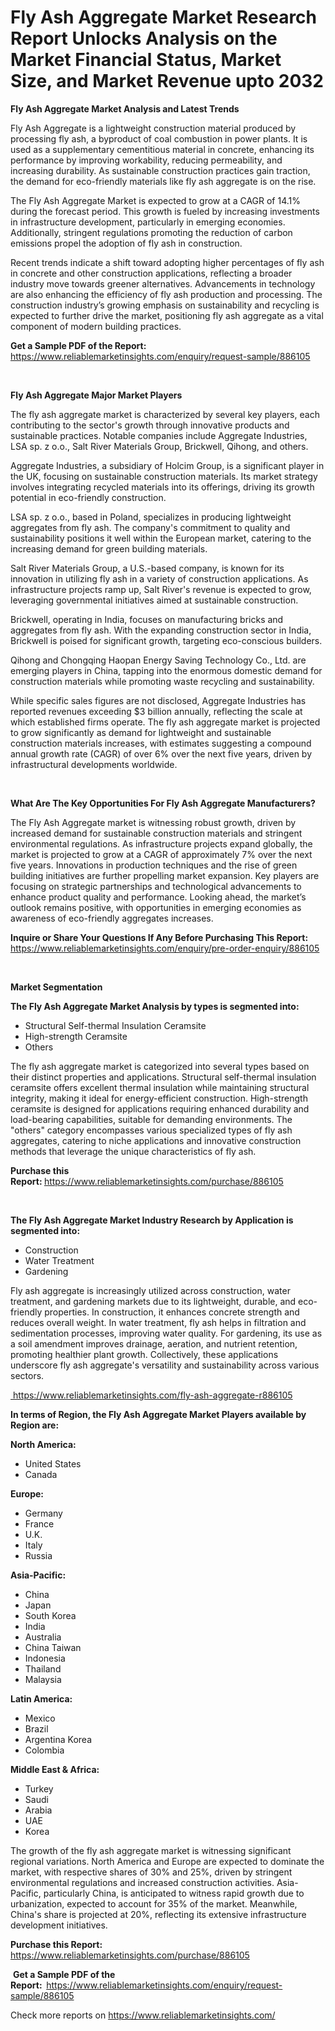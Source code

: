 <p><h1>Fly Ash Aggregate Market Research Report Unlocks Analysis on the Market Financial Status, Market Size, and Market Revenue upto 2032</h1></p><p><strong>Fly Ash Aggregate Market Analysis and Latest Trends</strong></p>
<p><p>Fly Ash Aggregate is a lightweight construction material produced by processing fly ash, a byproduct of coal combustion in power plants. It is used as a supplementary cementitious material in concrete, enhancing its performance by improving workability, reducing permeability, and increasing durability. As sustainable construction practices gain traction, the demand for eco-friendly materials like fly ash aggregate is on the rise.</p><p>The Fly Ash Aggregate Market is expected to grow at a CAGR of 14.1% during the forecast period. This growth is fueled by increasing investments in infrastructure development, particularly in emerging economies. Additionally, stringent regulations promoting the reduction of carbon emissions propel the adoption of fly ash in construction. </p><p>Recent trends indicate a shift toward adopting higher percentages of fly ash in concrete and other construction applications, reflecting a broader industry move towards greener alternatives. Advancements in technology are also enhancing the efficiency of fly ash production and processing. The construction industry’s growing emphasis on sustainability and recycling is expected to further drive the market, positioning fly ash aggregate as a vital component of modern building practices.</p></p>
<p><strong>Get a Sample PDF of the Report:&nbsp;</strong> <a href="https://www.reliablemarketinsights.com/enquiry/request-sample/886105?utm_campaign=2717&utm_medium=2&utm_source=Github&utm_content=ia&utm_term=02042025&utm_id=fly-ash-aggregate">https://www.reliablemarketinsights.com/enquiry/request-sample/886105</a></p>
<p>&nbsp;</p>
<p><strong>Fly Ash Aggregate Major Market Players</strong></p>
<p><p>The fly ash aggregate market is characterized by several key players, each contributing to the sector's growth through innovative products and sustainable practices. Notable companies include Aggregate Industries, LSA sp. z o.o., Salt River Materials Group, Brickwell, Qihong, and others.</p><p>Aggregate Industries, a subsidiary of Holcim Group, is a significant player in the UK, focusing on sustainable construction materials. Its market strategy involves integrating recycled materials into its offerings, driving its growth potential in eco-friendly construction.</p><p>LSA sp. z o.o., based in Poland, specializes in producing lightweight aggregates from fly ash. The company's commitment to quality and sustainability positions it well within the European market, catering to the increasing demand for green building materials.</p><p>Salt River Materials Group, a U.S.-based company, is known for its innovation in utilizing fly ash in a variety of construction applications. As infrastructure projects ramp up, Salt River's revenue is expected to grow, leveraging governmental initiatives aimed at sustainable construction.</p><p>Brickwell, operating in India, focuses on manufacturing bricks and aggregates from fly ash. With the expanding construction sector in India, Brickwell is poised for significant growth, targeting eco-conscious builders.</p><p>Qihong and Chongqing Haopan Energy Saving Technology Co., Ltd. are emerging players in China, tapping into the enormous domestic demand for construction materials while promoting waste recycling and sustainability.</p><p>While specific sales figures are not disclosed, Aggregate Industries has reported revenues exceeding $3 billion annually, reflecting the scale at which established firms operate. The fly ash aggregate market is projected to grow significantly as demand for lightweight and sustainable construction materials increases, with estimates suggesting a compound annual growth rate (CAGR) of over 6% over the next five years, driven by infrastructural developments worldwide.</p></p>
<p>&nbsp;</p>
<p><strong>What Are The Key Opportunities For Fly Ash Aggregate Manufacturers?</strong></p>
<p><p>The Fly Ash Aggregate market is witnessing robust growth, driven by increased demand for sustainable construction materials and stringent environmental regulations. As infrastructure projects expand globally, the market is projected to grow at a CAGR of approximately 7% over the next five years. Innovations in production techniques and the rise of green building initiatives are further propelling market expansion. Key players are focusing on strategic partnerships and technological advancements to enhance product quality and performance. Looking ahead, the market’s outlook remains positive, with opportunities in emerging economies as awareness of eco-friendly aggregates increases.</p></p>
<p><strong>Inquire or Share Your Questions If Any Before Purchasing This Report:</strong> <a href="https://www.reliablemarketinsights.com/enquiry/pre-order-enquiry/886105?utm_campaign=2717&utm_medium=2&utm_source=Github&utm_content=ia&utm_term=02042025&utm_id=fly-ash-aggregate">https://www.reliablemarketinsights.com/enquiry/pre-order-enquiry/886105</a></p>
<p>&nbsp;</p>
<p><strong>Market Segmentation</strong></p>
<p><strong>The Fly Ash Aggregate Market Analysis by types is segmented into:</strong></p>
<p><ul><li>Structural Self-thermal Insulation Ceramsite</li><li>High-strength Ceramsite</li><li>Others</li></ul></p>
<p><p>The fly ash aggregate market is categorized into several types based on their distinct properties and applications. Structural self-thermal insulation ceramsite offers excellent thermal insulation while maintaining structural integrity, making it ideal for energy-efficient construction. High-strength ceramsite is designed for applications requiring enhanced durability and load-bearing capabilities, suitable for demanding environments. The "others" category encompasses various specialized types of fly ash aggregates, catering to niche applications and innovative construction methods that leverage the unique characteristics of fly ash.</p></p>
<p><strong>Purchase this Report:&nbsp;</strong><a href="https://www.reliablemarketinsights.com/purchase/886105?utm_campaign=2717&utm_medium=2&utm_source=Github&utm_content=ia&utm_term=02042025&utm_id=fly-ash-aggregate">https://www.reliablemarketinsights.com/purchase/886105</a></p>
<p>&nbsp;</p>
<p><strong>The Fly Ash Aggregate Market Industry Research by Application is segmented into:</strong></p>
<p><ul><li>Construction</li><li>Water Treatment</li><li>Gardening</li></ul></p>
<p><p>Fly ash aggregate is increasingly utilized across construction, water treatment, and gardening markets due to its lightweight, durable, and eco-friendly properties. In construction, it enhances concrete strength and reduces overall weight. In water treatment, fly ash helps in filtration and sedimentation processes, improving water quality. For gardening, its use as a soil amendment improves drainage, aeration, and nutrient retention, promoting healthier plant growth. Collectively, these applications underscore fly ash aggregate's versatility and sustainability across various sectors.</p></p>
<p><a href="https://www.reliablemarketinsights.com/fly-ash-aggregate-r886105?utm_campaign=2717&utm_medium=2&utm_source=Github&utm_content=ia&utm_term=02042025&utm_id=fly-ash-aggregate">&nbsp;https://www.reliablemarketinsights.com/fly-ash-aggregate-r886105</a></p>
<p><strong>In terms of Region, the Fly Ash Aggregate Market Players available by Region are:</strong></p>
<p>
    <p> <strong> North America: </strong>
        <ul>
            <li>United States</li>
            <li>Canada</li>
        </ul>
        </p> 
    <p> <strong> Europe: </strong>
        <ul>
            <li>Germany</li>
            <li>France</li>
            <li>U.K.</li>
            <li>Italy</li>
            <li>Russia</li>
        </ul>
        </p> 
    <p> <strong> Asia-Pacific: </strong>
        <ul>
            <li>China</li>
            <li>Japan</li>
            <li>South Korea</li>
            <li>India</li>
            <li>Australia</li>
            <li>China Taiwan</li>
            <li>Indonesia</li>
            <li>Thailand</li>
            <li>Malaysia</li>
        </ul>
        </p> 
    <p> <strong> Latin America: </strong>
        <ul>
            <li>Mexico</li>
            <li>Brazil</li>
            <li>Argentina Korea</li>
            <li>Colombia</li>
        </ul>
        </p> 
    <p> <strong> Middle East & Africa: </strong>
        <ul>
            <li>Turkey</li>
            <li>Saudi</li>
            <li>Arabia</li>
            <li>UAE</li>
            <li>Korea</li>
        </ul>
    </p>
    </p>
<p><p>The growth of the fly ash aggregate market is witnessing significant regional variations. North America and Europe are expected to dominate the market, with respective shares of 30% and 25%, driven by stringent environmental regulations and increased construction activities. Asia-Pacific, particularly China, is anticipated to witness rapid growth due to urbanization, expected to account for 35% of the market. Meanwhile, China's share is projected at 20%, reflecting its extensive infrastructure development initiatives.</p></p>
<p><strong>Purchase this Report: </strong><a href="https://www.reliablemarketinsights.com/purchase/886105?utm_campaign=2717&utm_medium=2&utm_source=Github&utm_content=ia&utm_term=02042025&utm_id=fly-ash-aggregate">https://www.reliablemarketinsights.com/purchase/886105</a></p>
<p>&nbsp;<strong>Get a Sample PDF of the Report:&nbsp;&nbsp;</strong><a href="https://www.reliablemarketinsights.com/enquiry/request-sample/886105?utm_campaign=2717&utm_medium=2&utm_source=Github&utm_content=ia&utm_term=02042025&utm_id=fly-ash-aggregate">https://www.reliablemarketinsights.com/enquiry/request-sample/886105</a></p>
<p><strong></strong></p>
<p>Check more reports on <a href="https://www.reliablemarketinsights.com/?utm_campaign=2717&utm_medium=2&utm_source=Github&utm_content=ia&utm_term=02042025&utm_id=fly-ash-aggregate">https://www.reliablemarketinsights.com/</a></p>